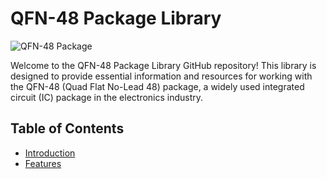 # QFN-48 Package Library

![QFN-48 Package](qfn-48.png)

Welcome to the QFN-48 Package Library GitHub repository! This library is designed to provide essential information and resources for working with the QFN-48 (Quad Flat No-Lead 48) package, a widely used integrated circuit (IC) package in the electronics industry.

## Table of Contents

- [Introduction](#qfn-48-package-library)
- [Features](#features)
